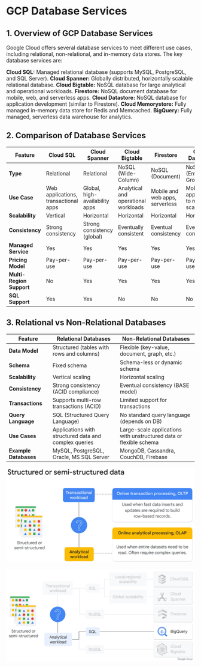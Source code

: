 # GCP Database Services

## 1. Overview of GCP Database Services

Google Cloud offers several database services to meet different use cases, including relational, non-relational, and in-memory data stores. The key database services are:

**Cloud SQL:** Managed relational database (supports MySQL, PostgreSQL, and SQL Server).
**Cloud Spanner:** Globally distributed, horizontally scalable relational database.
**Cloud Bigtable:** NoSQL database for large analytical and operational workloads.
**Firestore:** NoSQL document database for mobile, web, and serverless apps.
**Cloud Datastore:** NoSQL database for application development (similar to Firestore).
**Cloud Memorystore:** Fully managed in-memory data store for Redis and Memcached.
**BigQuery:** Fully managed, serverless data warehouse for analytics.


## 2. Comparison of Database Services

| **Feature**              | **Cloud SQL**                        | **Cloud Spanner**                    | **Cloud Bigtable**                    | **Firestore**                     | **Cloud Datastore**               |
|--------------------------|--------------------------------------|--------------------------------------|--------------------------------------|-----------------------------------|-----------------------------------|
| **Type**                 | Relational                           | Relational                           | NoSQL (Wide-Column)                  | NoSQL (Document)                  | NoSQL (Entity-Group)              |
| **Use Case**             | Web applications, transactional apps | Global, high-availability apps       | Analytical and operational workloads | Mobile and web apps, serverless   | Mobile apps, small to medium scale |
| **Scalability**          | Vertical                             | Horizontal                           | Horizontal                           | Horizontal                        | Horizontal                        |
| **Consistency**          | Strong consistency                   | Strong consistency (global)          | Eventually consistent                | Eventual consistency              | Eventual consistency              |
| **Managed Service**      | Yes                                  | Yes                                  | Yes                                  | Yes                               | Yes                               |
| **Pricing Model**        | Pay-per-use                          | Pay-per-use                          | Pay-per-use                          | Pay-per-use                       | Pay-per-use                       |
| **Multi-Region Support** | No                                   | Yes                                  | Yes                                  | Yes                               | Yes                               |
| **SQL Support**          | Yes                                  | Yes                                  | No                                   | No                                | No                                |

## 3. Relational vs Non-Relational Databases

| **Feature**              | **Relational Databases**                    | **Non-Relational Databases**               |
|--------------------------|---------------------------------------------|--------------------------------------------|
| **Data Model**           | Structured (tables with rows and columns)   | Flexible (key-value, document, graph, etc.)|
| **Schema**               | Fixed schema                               | Schema-less or dynamic schema             |
| **Scalability**          | Vertical scaling                           | Horizontal scaling                        |
| **Consistency**          | Strong consistency (ACID compliance)        | Eventual consistency (BASE model)          |
| **Transactions**         | Supports multi-row transactions (ACID)     | Limited support for transactions          |
| **Query Language**       | SQL (Structured Query Language)             | No standard query language (depends on DB) |
| **Use Cases**            | Applications with structured data and complex queries | Large-scale applications with unstructured data or flexible schema |
| **Example Databases**    | MySQL, PostgreSQL, Oracle, MS SQL Server    | MongoDB, Cassandra, CouchDB, Firebase      |

![Analytical  vs Transactional Workload](../images/Structured%20or%20semi-structured%20data%20image1.png)

![Dataflow in Analytical  vs Transactional Workload](../images/Structured%20or%20semi-structured%20data%20image2.png)